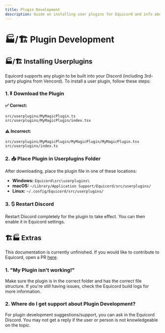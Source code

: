 ```yaml
---
title: Plugin Development
description: Guide on installing user plugins for Equicord and info about plugin development.
---
```


# 🏭/🏗️ Plugin Development

## 🏭/🏗️ Installing Userplugins

Equicord supports any plugin to be built into your Discord (including 3rd-party plugins from Vencord). To install a user plugin, follow these steps:

### 1. ⏬ Download the Plugin

#### ✅ Correct:

```plaintext
src/userplugins/MyMagicPlugin.ts
src/userplugins/MyMagicPlugin/index.tsx
```

#### ⚠️ Incorrect:

```plaintext
src/userplugins/MyMagicPlugin/MyMagicPlugin/MyMagicPlugin.tsx
src/userplugins/index.ts
```

### 2. 📥 Place Plugin in Userplugins Folder

After downloading, place the plugin file in one of these locations:

- **Windows:** `Equicord\src\userplugins\`
- **macOS:** `~/Library/Application Support/Equicord/src/userplugins/`
- **Linux:** `~/.config/Equicord/src/userplugins/`

### 3. 🔃 Restart Discord

Restart Discord completely for the plugin to take effect. You can then enable it in Equicord settings.

## 🏗️🏭 Extras

This documentation is currently unfinished. If you would like to contribute to Equicord, open a PR [here](https://github.com/Equicord/EquiDocs/pulls/).

### 1. "My Plugin isn't working!"

Make sure the plugin is in the correct folder and has the correct file structure. If you're still having issues, check the Equicord build logs for more information.

### 2. Where do I get support about Plugin Development?

For plugin development suggestions/support, you can ask in the Equicord Discord. You may not get a reply if the user or person is not knowledgeable on the topic.

